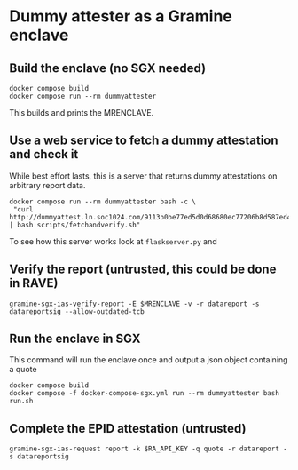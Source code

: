 # Dummy attester as a Gramine enclave

## Build the enclave (no SGX needed)

```
docker compose build
docker compose run --rm dummyattester
```

This builds and prints the MRENCLAVE.

## Use a web service to fetch a dummy attestation and check it

While best effort lasts, this is a server that returns dummy attestations on arbitrary report data.
```
docker compose run --rm dummyattester bash -c \
 "curl http://dummyattest.ln.soc1024.com/9113b0be77ed5d0d68680ec77206b8d587ed40679b71321ccdd5405e4d54a6820000000000000000000000000000000000000000000000000000000000000000 | bash scripts/fetchandverify.sh"
```

To see how this server works look at `flaskserver.py` and 

## Verify the report (untrusted, this could be done in RAVE)
```
gramine-sgx-ias-verify-report -E $MRENCLAVE -v -r datareport -s datareportsig --allow-outdated-tcb
```

## Run the enclave in SGX

This command will run the enclave once and output a json object containing a quote
```
docker compose build
docker compose -f docker-compose-sgx.yml run --rm dummyattester bash run.sh
```

## Complete the EPID attestation (untrusted)
```
gramine-sgx-ias-request report -k $RA_API_KEY -q quote -r datareport -s datareportsig
```
